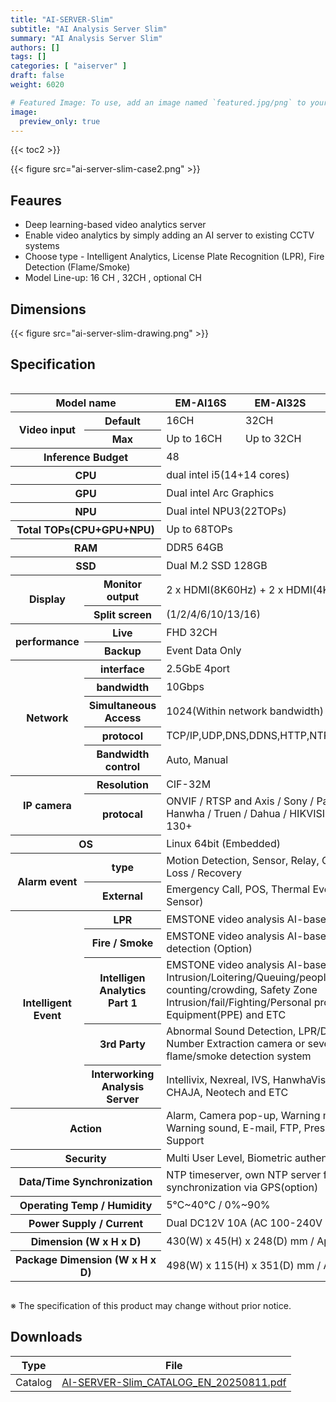 ```yaml
---
title: "AI-SERVER-Slim"
subtitle: "AI Analysis Server Slim"
summary: "AI Analysis Server Slim"
authors: []
tags: []
categories: [ "aiserver" ]
draft: false
weight: 6020

# Featured Image: To use, add an image named `featured.jpg/png` to your page's folder.
image:
  preview_only: true
---
```


{{< toc2 >}}

<div class="container">
<div class="row justify-content-center align-items-center">
<div class="col-sm-6">

{{< figure src="ai-server-slim-case2.png" >}}

</div>
</div>
</div>

<div class="container">
<div class="row justify-content-center">
<div class="col-12 col-sm-7 pl-0">


## Feaures

- Deep learning-based video analytics server
- Enable video analytics by simply adding an AI server to existing CCTV systems
- Choose type - Intelligent Analytics, License Plate Recognition (LPR), Fire Detection (Flame/Smoke)
- Model Line-up: 16 CH , 32CH , optional CH

</div>
<div class="col-12 col-sm-5 pl-0">

## Dimensions

{{< figure src="ai-server-slim-drawing.png" >}}

</div>
</div>
</div>

## Specification

<div style="overflow-x: auto">
<table class="spec">
<thead>
<tr>
<th colspan="2">Model name</th>
<th>EM-AI16S</th>
<th>EM-AI32S</th>
<th>EM-AI00S</th>
</tr>
</thead>
<tbody>
<tr>
<th rowspan="2">Video input</th>
<th>Default</th>
<td>16CH</td>
<td>32CH</td>
<td>0CH</td>
</tr>
<tr>
<th>Max</th>
<td>Up to 16CH</td>
<td>Up to 32CH</td>
<td>Up to 32CH</td>
</tr>
<tr>
<th colspan="2">Inference Budget</th>
<td colspan="3">48</td>
</tr>
<tr>
<th colspan="2">CPU</th>
<td colspan="3">dual intel i5(14+14 cores)</td>
</tr>
<tr>
<th colspan="2">GPU</th>
<td colspan="3">Dual intel Arc Graphics</td>
</tr>
<tr>
<th colspan="2">NPU</th>
<td colspan="3">Dual intel NPU3(22TOPs)</td>
</tr>
<tr>
<th colspan="2">Total TOPs(CPU+GPU+NPU)</th>
<td colspan="3">Up to 68TOPs</td>
</tr>
<tr>
<th colspan="2">RAM</th>
<td colspan="3">DDR5 64GB</td>
</tr>
<tr>
<th colspan="2">SSD</th>
<td colspan="3">Dual M.2 SSD 128GB</td>
</tr>
<tr>
<th rowspan="2">Display</th>
<th>Monitor output</th>
<td colspan="3">2 x HDMI(8K60Hz) + 2 x HDMI(4K60Hz)</td>
</tr>
<tr>
<th>Split screen</td>
<td colspan="2">(1/2/4/6/10/13/16)</td>
<td>Depend on CH</td>
</tr>
<tr>
<th rowspan="2">performance</th>
<th>Live</td>
<td colspan="2">FHD 32CH</td>
<td>Up to license</td>
</tr>
<th>Backup</th>
<td colspan="3">Event Data Only</td>
</tr>
<tr>
<th rowspan="5">Network</th>
<th>interface</th>
<td colspan="3">2.5GbE 4port</td>
</tr>
<tr>
<th>bandwidth</th>
<td colspan="3">10Gbps</td>
</tr>
<tr>
<th>Simultaneous Access</th>
<td colspan="3">1024(Within network bandwidth)</td>
</tr>
<tr>
<th>protocol</th>
<td colspan="3">TCP/IP,UDP,DNS,DDNS,HTTP,NTP,RTP/RTCP,RTSP</td>
</tr>
<tr>
<th>Bandwidth control</th>
<td colspan="3">Auto, Manual</td>
</tr>
<tr>
<th rowspan="2">IP camera</th>
<th>Resolution</th>
<td colspan="3">CIF-32M</td>
</tr>
<tr>
<th>protocal</th>
<td colspan="3">ONVIF / RTSP and Axis / Sony / Panasonic / Hanwha / Truen / Dahua / HIKVISION etc. over 130+</td>
</tr>
<tr>
<th colspan="2">OS</th>
<td colspan="3">Linux 64bit (Embedded)</td>
</tr>
<tr>
<th rowspan="2">Alarm event</th>
<th>type</th>
<td colspan="3">Motion Detection, Sensor, Relay, Camera Signal Loss / Recovery</td>
</tr>
<tr>
<th>External</th>
<td colspan="3">Emergency Call, POS, Thermal Event(Thermal, Sensor)</td>
</tr>
<tr>
<th rowspan="5">Intelligent Event</th>
<th>LPR</th>
<td colspan="3">EMSTONE video analysis AI-based LPR (Option)</td>
</tr>
<tr>
<th>Fire / Smoke</th>
<td colspan="3">EMSTONE video analysis AI-based flame/smoke detection (Option)</td>
</tr>
<tr>
<th>Intelligen Analytics Part 1</th>
<td colspan="3">EMSTONE video analysis AI-based Intrusion/Loitering/Queuing/people counting/crowding, Safety Zone Intrusion/fail/Fighting/Personal protective Equipment(PPE) and ETC</td>
</tr>
<tr>
<th>3rd Party</th>
<td colspan="3">Abnormal Sound Detection, LPR/Directional Vehicle Number Extraction camera or sever, video analysis flame/smoke detection system</td>
</tr>
<tr>
<th>Interworking Analysis Server</th>
<td colspan="3">Intellivix, Nexreal, IVS, HanwhaVision, Truen, ITX, CHAJA, Neotech and ETC</td>
</tr>
<tr>
<th colspan="2">Action</th>
<td colspan="3">Alarm, Camera pop-up, Warning message, Warning sound, E-mail, FTP, Preset, HTTPS API Support</td>
</tr>
<tr>
<th colspan="2">Security</th>
<td colspan="3">Multi User Level, Biometric authentication support</td>
</tr>
<tr>
<th colspan="2">Data/Time Synchronization</th>
<td colspan="3">NTP timeserver, own NTP server function, self synchronization via GPS(option)</td>
</tr>
<tr>
<th colspan="2">Operating Temp / Humidity</th>
<td colspan="3">5℃~40℃ / 0%~90%</td>
</tr>
<tr>
<th colspan="2">Power Supply / Current</th>
<td colspan="3">Dual DC12V 10A (AC 100-240V input)
<tr>
<th colspan="2">Dimension (W x H x D)</th>
<td colspan="3">430(W) x 45(H) x 248(D) mm / Approx. 3.18 kg</td>
</tr>
<tr>
<th colspan="2">Package Dimension (W x H x D)</th>
<td colspan="3">498(W) x 115(H) x 351(D) mm / Approx. 3.60 kg</td>
</tr>
</tbody>
</table>
</div>

※ The specification of this product may change without prior notice.

## Downloads

Type | File
---- | ----
Catalog | [AI-SERVER-Slim_CATALOG_EN_20250811.pdf](https://www.emstone.com/data/sales/en/AI-SERVER-Slim_CATALOG_EN_20250811.pdf)